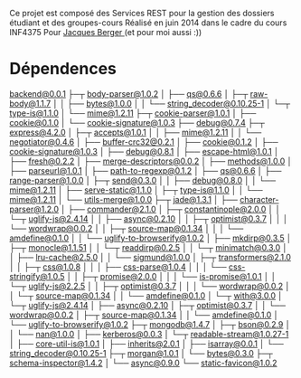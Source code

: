 Ce projet est composé des Services REST pour la gestion des dossiers étudiant et des groupes-cours
Réalisé en juin 2014 dans le cadre du cours INF4375
Pour [Jacques Berger ](https://github.com/jacquesberger) (et pour moi aussi :))

Dépendences
============
backend@0.0.1 
├─┬ body-parser@1.0.2
│ ├── qs@0.6.6
│ ├─┬ raw-body@1.1.7
│ │ ├── bytes@1.0.0
│ │ └── string_decoder@0.10.25-1
│ └─┬ type-is@1.1.0
│   └── mime@1.2.11
├─┬ cookie-parser@1.0.1
│ ├── cookie@0.1.0
│ └── cookie-signature@1.0.3
├── debug@0.7.4
├─┬ express@4.2.0
│ ├─┬ accepts@1.0.1
│ │ ├── mime@1.2.11
│ │ └── negotiator@0.4.6
│ ├── buffer-crc32@0.2.1
│ ├── cookie@0.1.2
│ ├── cookie-signature@1.0.3
│ ├── debug@0.8.1
│ ├── escape-html@1.0.1
│ ├── fresh@0.2.2
│ ├── merge-descriptors@0.0.2
│ ├── methods@1.0.0
│ ├── parseurl@1.0.1
│ ├── path-to-regexp@0.1.2
│ ├── qs@0.6.6
│ ├── range-parser@1.0.0
│ ├─┬ send@0.3.0
│ │ ├── debug@0.8.0
│ │ └── mime@1.2.11
│ ├── serve-static@1.1.0
│ ├─┬ type-is@1.1.0
│ │ └── mime@1.2.11
│ └── utils-merge@1.0.0
├─┬ jade@1.3.1
│ ├── character-parser@1.2.0
│ ├── commander@2.1.0
│ ├─┬ constantinople@2.0.0
│ │ └─┬ uglify-js@2.4.14
│ │   ├── async@0.2.10
│ │   ├─┬ optimist@0.3.7
│ │   │ └── wordwrap@0.0.2
│ │   ├─┬ source-map@0.1.34
│ │   │ └── amdefine@0.1.0
│ │   └── uglify-to-browserify@1.0.2
│ ├── mkdirp@0.3.5
│ ├─┬ monocle@1.1.51
│ │ └─┬ readdirp@0.2.5
│ │   └─┬ minimatch@0.3.0
│ │     ├── lru-cache@2.5.0
│ │     └── sigmund@1.0.0
│ ├─┬ transformers@2.1.0
│ │ ├─┬ css@1.0.8
│ │ │ ├── css-parse@1.0.4
│ │ │ └── css-stringify@1.0.5
│ │ ├─┬ promise@2.0.0
│ │ │ └── is-promise@1.0.1
│ │ └─┬ uglify-js@2.2.5
│ │   ├─┬ optimist@0.3.7
│ │   │ └── wordwrap@0.0.2
│ │   └─┬ source-map@0.1.34
│ │     └── amdefine@0.1.0
│ └─┬ with@3.0.0
│   └─┬ uglify-js@2.4.14
│     ├── async@0.2.10
│     ├─┬ optimist@0.3.7
│     │ └── wordwrap@0.0.2
│     ├─┬ source-map@0.1.34
│     │ └── amdefine@0.1.0
│     └── uglify-to-browserify@1.0.2
├─┬ mongodb@1.4.7
│ ├─┬ bson@0.2.9
│ │ └── nan@1.0.0
│ ├── kerberos@0.0.3
│ └─┬ readable-stream@1.0.27-1
│   ├── core-util-is@1.0.1
│   ├── inherits@2.0.1
│   ├── isarray@0.0.1
│   └── string_decoder@0.10.25-1
├─┬ morgan@1.0.1
│ └── bytes@0.3.0
├─┬ schema-inspector@1.4.2
│ └── async@0.9.0
└── static-favicon@1.0.2





